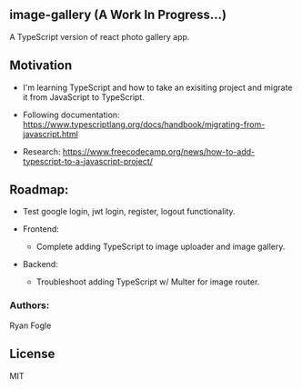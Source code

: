## image-gallery (A Work In Progress...)

A TypeScript version of react photo gallery app. 

## Motivation 
- I'm learning TypeScript and how to take an exisiting project and migrate it from JavaScript to TypeScript. 

- Following documentation: 
https://www.typescriptlang.org/docs/handbook/migrating-from-javascript.html

- Research:
https://www.freecodecamp.org/news/how-to-add-typescript-to-a-javascript-project/

## Roadmap: 
- Test google login, jwt login, register, logout functionality.

- Frontend: 
    - Complete adding TypeScript to image uploader and image gallery. 

- Backend: 
    - Troubleshoot adding TypeScript w/ Multer for image router.


### Authors: 
Ryan Fogle 

## License 
MIT 